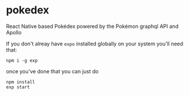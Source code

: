 # pokedex
React Native based Pokédex powered by the Pokémon graphql API and Apollo

If you don't alreay have `expo` installed globally on your system you'll need that:

`npm i -g exp`

once you've done that you can just do

```
npm install
exp start
```
